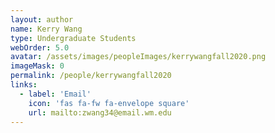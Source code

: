 ```yaml
---
layout: author
name: Kerry Wang
type: Undergraduate Students
webOrder: 5.0
avatar: /assets/images/peopleImages/kerrywangfall2020.png
imageMask: 0
permalink: /people/kerrywangfall2020
links:
  - label: 'Email'
    icon: 'fas fa-fw fa-envelope square'
    url: mailto:zwang34@email.wm.edu
---
```

